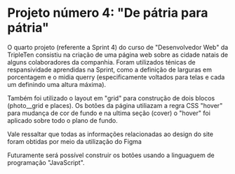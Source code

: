 # Projeto número 4: "De pátria para pátria"
<p>O quarto projeto (referente a Sprint 4) do curso de "Desenvolvedor Web" da TripleTen consistiu na criação de uma página web sobre as cidade natais de alguns colaboradores da companhia. Foram utilizados ténicas de respansividade aprendidas na Sprint, como a definição de larguras em porcentagem e o midia querry (especificamente voltados para telas e cada um definindo uma altura máxima). 
<p>Também foi utilizado o layout em "grid" para construção de dois blocos (photo__grid e places). Os botões da página utiliazam a regra CSS "hover" para mudança de cor de fundo e na ultima seção (cover) o "hover" foi aplicado sobre todo o plano de fundo.</p>
<p>Vale ressaltar que todas as informações relacionadas ao design do site foram obtidas por meio da utilização do Figma</p>
<p>Futuramente será possível construir os botões usando a linguaguem de programação "JavaScript".</p>
